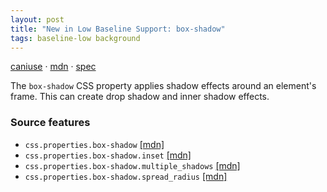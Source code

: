 ```yaml
---
layout: post
title: "New in Low Baseline Support: box-shadow"
tags: baseline-low background
---
```


[caniuse](https://caniuse.com/?search=box-shadow) · [mdn](https://developer.mozilla.org/en-US/search?q=box-shadow) · [spec](https://drafts.csswg.org/css-backgrounds-3/#box-shadow)

The `box-shadow` CSS property applies shadow effects around an element's frame. This can create drop shadow and inner shadow effects.

### Source features

- ``css.properties.box-shadow`` [[mdn]](https://developer.mozilla.org/en-US/search?q=css.properties.box-shadow)
- ``css.properties.box-shadow.inset`` [[mdn]](https://developer.mozilla.org/en-US/search?q=css.properties.box-shadow.inset)
- ``css.properties.box-shadow.multiple_shadows`` [[mdn]](https://developer.mozilla.org/en-US/search?q=css.properties.box-shadow.multiple_shadows)
- ``css.properties.box-shadow.spread_radius`` [[mdn]](https://developer.mozilla.org/en-US/search?q=css.properties.box-shadow.spread_radius)
